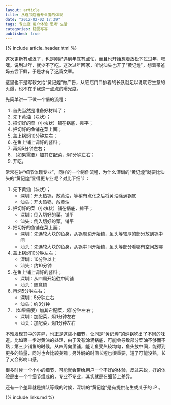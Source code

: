 ```yaml
---
layout: article
title: 从连锁店看专业度的体现
date: "2012-02-02 17:39"
tags: 专业度 用户体验 思考 生活
categories: 随便写写
published: true
---
```



{% include article_header.html %}

这次更新有点迟了，也是刚好遇到年底有点忙，而且也开始想着放松下过过年，嘿嘿。说到过年，就少不了吃。这次过年回家，听说汕头也开了“黄记煌”，想着带爸妈去尝下鲜，于是才有了这篇文章。

这里也不是写软文给“黄记煌”做广告，从它店门口排着的长队就足以说明它生意的火爆，也不在乎我这一点点的曝光度。

先简单讲一下做一个锅的流程：

1. 首先当然是准备好材料了；
2. 先下黄油（块状）；
3. 把切好的菜（小块状）铺在锅底，摊平；
4. 把切好的鱼铺在菜上面；
5. 盖上锅焖10分钟左右；
6. 在鱼上铺上调好的酱料；
7. 再焖5分钟左右；
8. （如果需要）加其它配菜，焖1分钟左右；
9. 开吃。

常常在讲“细节体现专业”，同样的一个制作流程，为什么深圳的“黄记煌”就要比汕头的“黄记煌”显得更专业呢？对比下细节：

1. 先下黄油（块状）；
	- 深圳：开火热锅，放黄油，等稍有点化之后将黄油涂满锅底
	- 汕头：开火热锅，放黄油
2. 把切好的菜（小块状）铺在锅底，摊平；
	- 深圳：倒入切好的菜，铺平
	- 汕头：倒入切好的菜，铺平
3. 把切好的鱼铺在菜上面；
	- 深圳：先选较大块的鱼身，从锅周边开始铺，鱼头等较厚的部分放到锅中间
	- 汕头：先选较大块的鱼身，从锅中间开始铺，鱼头等部分看哪有空间放哪
4. 盖上锅焖10分钟左右；
	- 深圳：10分钟以上
	- 汕头：约10分钟
5. 在鱼上铺上调好的酱料；
	- 深圳：从四周开始往中间铺
	- 汕头：随意铺
6. 再焖5分钟左右；
	- 深圳：5分钟左右
	- 汕头：约3分钟
7. （如果需要）加其它配菜，焖1分钟左右；
	- 深圳：加配菜，焖1分钟左右
	- 汕头：加配菜，焖1分钟左右

不难发现其中的差异，也正是这些小细节，让同是“黄记煌”的焖锅吃出了不同的味道。比如第一步对黄油的处理，由于没有涂满锅底，可能会导致部分菜油不够而不熟；第三步铺鱼的时候，从四周向里铺，能让鱼受热较均匀，鱼头放中间，能得到更多的热量，同时也会比较美观；另外焖的时间长短也很重要，短了可能没熟，长了又会影响口感。

很多时候一个小小的细节，可能就会带给用户一个不好的体验，反过来说，好的体验是由一个个细节组成的，专业不专业，其实就是在细节上差异。

还有一个差异就是排队等候的时候，深圳的“黄记煌”是有提供花生或瓜子的 :P 。

{% include links.md %}